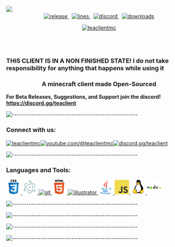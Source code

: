 <img src='https://raw.githubusercontent.com/TeaclientMinecraft/.github/main/profile/tea_client.png' href='' onclick=''/>

<div align="center">
    <!-- release -->
    <a href="https://github.com/TeaclientMinecraft/teaclient/releases/latest" target="_blank">
        <img src="https://img.shields.io/github/v/release/teaclientMinecraft/teaclient?include_prereleases&label=Latest&logo=Github&logoColor=FFFFFF&color=04aed9&style=for-the-badge" alt="release">
    </a>&nbsp;
    <!-- lines -->
    <a href="https://github.com/TeaClientminecraft/teaclient/graphs/code-frequency" target="_blank">
        <img src="https://img.shields.io/github/license/TeaClientminecraft/.github?label=License&logo=Github&logoColor=FFFFFF&color=04aed9&style=for-the-badge" alt="lines">
    </a>&nbsp;
    <!-- discord -->
    <a href="https://discord.gg/teaclient" target="_blank">
        <img src="https://img.shields.io/discord/1063834911833854012?label=Discord&logo=Discord&logoColor=FFFFFF&color=04aed9&style=for-the-badge" alt="discord">
    </a>&nbsp;
    <!-- downloads -->
    <a href="https://github.com/MrFast-js/SkyblockFeatures/releases" target="_blank">
        <img src="https://img.shields.io/badge/Downloads-3.7k-blue?label=Downloads&logo=Github&logoColor=FFFFFF&color=04aed9&style=for-the-badge" alt="downloads">
<!--         <img src="https://img.shields.io/github/downloads/MrFast-js/SkyblockFeatures/total?label=Downloads&logo=Github&logoColor=FFFFFF&color=04aed9&style=for-the-badge" alt="downloads"> -->
    </a> 
<p align="middle"> <a href="https://twitter.com/teaclientmc" target="blank"><img src="https://img.shields.io/twitter/follow/teaclientmc?logo=twitter&style=for-the-badge" alt="teaclientmc" /></a> </p>
</div>
<br><br>
<h3>THIS CLIENT IS IN A NON FINISHED STATE! I do not take responsibility for anything that happens while using it<h3>
<h3 align="center">A minecraft client made Open-Sourced</h3>

**For Beta Releases, Suggestions, and Support join the discord! https://discord.gg/teaclient**



![-----------------------------------------------------](https://raw.githubusercontent.com/TeaclientMinecraft/.github/main/profile/dividers.png)
<h3 align="left">Connect with us:</h3><p align="left"><a href="https://twitter.com/teaclientmc" target="blank"><img align="center" src="https://raw.githubusercontent.com/rahuldkjain/github-profile-readme-generator/master/src/images/icons/Social/twitter.svg" alt="teaclientmc" height="30" width="40" /></a><a href="https://www.youtube.com/@teaclientmc" target="blank"><img align="center" src="https://raw.githubusercontent.com/rahuldkjain/github-profile-readme-generator/master/src/images/icons/Social/youtube.svg" alt="youtube.com/@teaclientmc" height="30" width="40" /></a><a href="https://discord.gg/discord.gg/teaclient" target="blank"><img align="center" src="https://raw.githubusercontent.com/rahuldkjain/github-profile-readme-generator/master/src/images/icons/Social/discord.svg" alt="discord.gg/teaclient" height="30" width="40" /></a></p>

![-----------------------------------------------------](https://raw.githubusercontent.com/TeaclientMinecraft/.github/main/profile/dividers.png)
<h3 align="left">Languages and Tools:</h3>
<p align="left"> <a href="https://www.w3schools.com/css/" target="_blank" rel="noreferrer"> <img src="https://raw.githubusercontent.com/devicons/devicon/master/icons/css3/css3-original-wordmark.svg" alt="css3" width="40" height="40"/> </a> <a href="https://www.electronjs.org" target="_blank" rel="noreferrer"> <img src="https://raw.githubusercontent.com/devicons/devicon/master/icons/electron/electron-original.svg" alt="electron" width="40" height="40"/> </a> <a href="https://git-scm.com/" target="_blank" rel="noreferrer"> <img src="https://www.vectorlogo.zone/logos/git-scm/git-scm-icon.svg" alt="git" width="40" height="40"/> </a> <a href="https://www.w3.org/html/" target="_blank" rel="noreferrer"> <img src="https://raw.githubusercontent.com/devicons/devicon/master/icons/html5/html5-original-wordmark.svg" alt="html5" width="40" height="40"/> </a> <a href="https://www.adobe.com/in/products/illustrator.html" target="_blank" rel="noreferrer"> <img src="https://www.vectorlogo.zone/logos/adobe_illustrator/adobe_illustrator-icon.svg" alt="illustrator" width="40" height="40"/> </a> <a href="https://www.java.com" target="_blank" rel="noreferrer"> <img src="https://raw.githubusercontent.com/devicons/devicon/master/icons/java/java-original.svg" alt="java" width="40" height="40"/> </a> <a href="https://developer.mozilla.org/en-US/docs/Web/JavaScript" target="_blank" rel="noreferrer"> <img src="https://raw.githubusercontent.com/devicons/devicon/master/icons/javascript/javascript-original.svg" alt="javascript" width="40" height="40"/> </a> <a href="https://www.linux.org/" target="_blank" rel="noreferrer"> <img src="https://raw.githubusercontent.com/devicons/devicon/master/icons/linux/linux-original.svg" alt="linux" width="40" height="40"/> </a> <a href="https://nodejs.org" target="_blank" rel="noreferrer"> <img src="https://raw.githubusercontent.com/devicons/devicon/master/icons/nodejs/nodejs-original-wordmark.svg" alt="nodejs" width="40" height="40"/> </a> </p>

![-----------------------------------------------------](https://raw.githubusercontent.com/TeaclientMinecraft/.github/main/profile/dividers.png)


![-----------------------------------------------------](https://raw.githubusercontent.com/TeaclientMinecraft/.github/main/profile/dividers.png)


![-----------------------------------------------------](https://raw.githubusercontent.com/TeaclientMinecraft/.github/main/profile/dividers.png)


![-----------------------------------------------------](https://raw.githubusercontent.com/TeaclientMinecraft/.github/main/profile/dividers.png)

